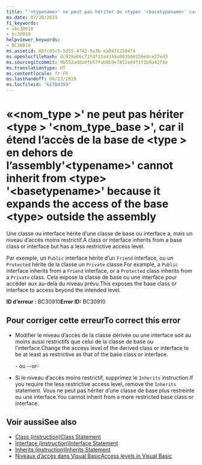```yaml
---
title: "'<typename>' ne peut pas hériter de <type> '<basetypename>' car il étend l'accès du <type> de base en dehors de l'assembly"
ms.date: 07/20/2015
f1_keywords:
- vbc30910
- bc30910
helpviewer_keywords:
- BC30910
ms.assetid: 68fc05c5-5d55-4742-9a3b-ea04312594f4
ms.openlocfilehash: dc979a66c73fdf15a4349a003680156e0ce27ed3
ms.sourcegitcommit: 9b552addadfb57fab0b9e7852ed4f1f1b8a42f8e
ms.translationtype: HT
ms.contentlocale: fr-FR
ms.lasthandoff: 04/23/2019
ms.locfileid: "61764359"
---
```

# <a name="typename-cannot-inherit-from-type-basetypename-because-it-expands-the-access-of-the-base-type-outside-the-assembly"></a><span data-ttu-id="8f0f8-102">«\<nom_type >' ne peut pas hériter \<type > '\<nom_type_base >', car il étend l’accès de la base de \<type > en dehors de l’assembly</span><span class="sxs-lookup"><span data-stu-id="8f0f8-102">'\<typename>' cannot inherit from \<type> '\<basetypename>' because it expands the access of the base \<type> outside the assembly</span></span>
<span data-ttu-id="8f0f8-103">Une classe ou interface hérite d’une classe de base ou interface a, mais un niveau d’accès moins restrictif.</span><span class="sxs-lookup"><span data-stu-id="8f0f8-103">A class or interface inherits from a base class or interface but has a less restrictive access level.</span></span>  
  
 <span data-ttu-id="8f0f8-104">Par exemple, un `Public` interface hérite d’un `Friend` interface, ou un `Protected` hérite de la classe un `Private` classe.</span><span class="sxs-lookup"><span data-stu-id="8f0f8-104">For example, a `Public` interface inherits from a `Friend` interface, or a `Protected` class inherits from a `Private` class.</span></span> <span data-ttu-id="8f0f8-105">Cela expose la classe de base ou une interface pour accéder aux au-delà du niveau prévu.</span><span class="sxs-lookup"><span data-stu-id="8f0f8-105">This exposes the base class or interface to access beyond the intended level.</span></span>  
  
 <span data-ttu-id="8f0f8-106">**ID d’erreur :** BC30910</span><span class="sxs-lookup"><span data-stu-id="8f0f8-106">**Error ID:** BC30910</span></span>  
  
## <a name="to-correct-this-error"></a><span data-ttu-id="8f0f8-107">Pour corriger cette erreur</span><span class="sxs-lookup"><span data-stu-id="8f0f8-107">To correct this error</span></span>  
  
- <span data-ttu-id="8f0f8-108">Modifier le niveau d’accès de la classe dérivée ou une interface soit au moins aussi restrictifs que celui de la classe de base ou l’interface.</span><span class="sxs-lookup"><span data-stu-id="8f0f8-108">Change the access level of the derived class or interface to be at least as restrictive as that of the base class or interface.</span></span>  
  
     <span data-ttu-id="8f0f8-109">- ou -</span><span class="sxs-lookup"><span data-stu-id="8f0f8-109">-or-</span></span>  
  
- <span data-ttu-id="8f0f8-110">Si le niveau d’accès moins restrictif, supprimez le `Inherits` instruction.</span><span class="sxs-lookup"><span data-stu-id="8f0f8-110">If you require the less restrictive access level, remove the `Inherits` statement.</span></span> <span data-ttu-id="8f0f8-111">Vous ne peut pas hériter d’une classe de base plus restreinte ou une interface.</span><span class="sxs-lookup"><span data-stu-id="8f0f8-111">You cannot inherit from a more restricted base class or interface.</span></span>  
  
## <a name="see-also"></a><span data-ttu-id="8f0f8-112">Voir aussi</span><span class="sxs-lookup"><span data-stu-id="8f0f8-112">See also</span></span>

- [<span data-ttu-id="8f0f8-113">Class (instruction)</span><span class="sxs-lookup"><span data-stu-id="8f0f8-113">Class Statement</span></span>](../../../visual-basic/language-reference/statements/class-statement.md)
- [<span data-ttu-id="8f0f8-114">Interface (instruction)</span><span class="sxs-lookup"><span data-stu-id="8f0f8-114">Interface Statement</span></span>](../../../visual-basic/language-reference/statements/interface-statement.md)
- [<span data-ttu-id="8f0f8-115">Inherits (instruction)</span><span class="sxs-lookup"><span data-stu-id="8f0f8-115">Inherits Statement</span></span>](../../../visual-basic/language-reference/statements/inherits-statement.md)
- [<span data-ttu-id="8f0f8-116">Niveaux d’accès dans Visual Basic</span><span class="sxs-lookup"><span data-stu-id="8f0f8-116">Access levels in Visual Basic</span></span>](../../../visual-basic/programming-guide/language-features/declared-elements/access-levels.md)
